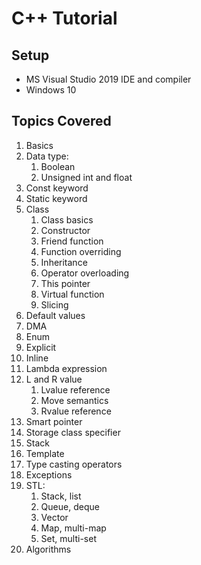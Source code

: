 # C++ Tutorial

## Setup
- MS Visual Studio 2019 IDE and compiler
- Windows 10


## Topics Covered
1. Basics
2. Data type:
   1. Boolean
   2. Unsigned int and float
3. Const keyword
4. Static keyword
5. Class
   1. Class basics
   2. Constructor
   3. Friend function
   4. Function overriding
   5. Inheritance
   6. Operator overloading
   7. This pointer
   8. Virtual function
   9. Slicing
6. Default values
7. DMA
8. Enum
9.  Explicit
10. Inline
11. Lambda expression
12. L and R value
    1.  Lvalue reference
    2.  Move semantics
    3.  Rvalue reference
13. Smart pointer
14. Storage class specifier
15. Stack
16. Template
17. Type casting operators
18. Exceptions
19. STL:
    1.  Stack, list
    2.  Queue, deque
    3.  Vector
    4.  Map, multi-map
    5.  Set, multi-set
20. Algorithms